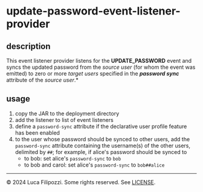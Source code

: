 # update-password-event-listener-provider

## description

This event listener provider listens for the **UPDATE_PASSWORD** event and
syncs the updated password from the *source user* (for whom the event was
emitted) to zero or more *target users* specified in the ***password sync***
attribute of the *source user*.*

## usage

1. copy the JAR to the deployment directory
2. add the listener to list of event listeners
3. define a `password-sync` attribute if the declarative user profile
   feature has been enabled
4. to the user whose password should be synced to other users, add the
   `password-sync` attribute containing the username(s) of the other users,
   delimited by `##`; for example, if alice's password should be synced to
   - to bob: set alice's `password-sync` to `bob`
   - to bob and carol: set alice's `password-sync` to `bob##alice`

---

© 2024 Luca Filipozzi. Some rights reserved. See [LICENSE][license].

[license]: https://github.com/LucaFilipozzi/keycloak-extensions/blob/main/LICENSE.md

